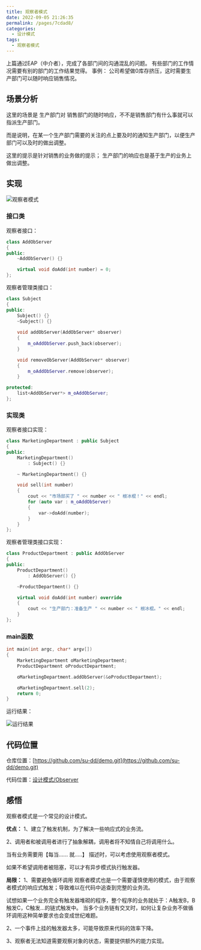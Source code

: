 ```yaml
---
title: 观察者模式
date: 2022-09-05 21:26:35
permalink: /pages/7cdad8/
categories:
  - 设计模式
tags:
  - 观察者模式
---
```

上篇通过EAP（中介者），完成了各部门间的沟通混乱的问题。
有些部门的工作情况需要有别的部门的工作结果觉得。
事例：
公司希望做0库存挤压，这时需要生产部门可以随时响应销售情况。

<!-- more -->

## 场景分析

这里的场景是 生产部门对 销售部门的随时响应，不不是销售部门有什么事就可以指派生产部门。

而是说明，在某一个生产部门需要的关注的点上要及时的通知生产部门，以便生产部门可以及时的做出调整。

这里的提示是针对销售的业务做的提示； 生产部门的响应也是基于生产的业务上做出调整。

## 实现

![观察者模式](https://cdn.addai.cn/博客/知识总结/设计模式/观察者模式.drawio.png)

### 接口类

观察者接口：

```c++
class AddObServer
{
public:
	~AddObServer() {}

	virtual void doAdd(int number) = 0;
};
```

观察者管理类接口：
```c++
class Subject
{
public:
	Subject() {}
	~Subject() {}
	
	void addObServer(AddObServer* observer)
	{
		m_oAddObServer.push_back(observer);
	}

	void removeObServer(AddObServer* observer)
	{
		m_oAddObServer.remove(observer);
	}

protected:
	list<AddObServer*> m_oAddObServer;
};
```

### 实现类
观察者接口实现：
```c++
class MarketingDepartment : public Subject
{
public:
	MarketingDepartment()
		: Subject() {}

	~ MarketingDepartment() {}

	void sell(int number)
	{
		cout << "市场部买了 " << number << " 根冰棍！" << endl;
		for (auto var : m_oAddObServer)
		{
			var->doAdd(number);
		}
	}
};
```

观察者管理类接口实现：
```c++
class ProductDepartment : public AddObServer
{
public:
	ProductDepartment()
		: AddObServer() {}

	~ProductDepartment() {}

	virtual void doAdd(int number) override
	{
		cout << "生产部门：准备生产 " << number << " 根冰棍。" << endl;
	}
};
```

### main函数
```c++
int main(int argc, char* argv[])
{
	MarketingDepartment oMarketingDepartment;
	ProductDepartment oProductDepartment;

	oMarketingDepartment.addObServer(&oProductDepartment);

	oMarketingDepartment.sell(2);
	return 0;
}
```
运行结果：

![运行结果](https://cdn.addai.cn/博客/202209132252201.png)

## 代码位置

仓库位置：[https://github.com/su-dd/demo.git](https://github.com/su-dd/demo.git)

代码位置：[设计模式/Observer](https://github.com/su-dd/demo/tree/main/设计模式/Observer)

## 感悟

观察者模式是一个常见的设计模式。

**优点：**
1、建立了触发机制，为了解决一些响应式的业务流。

2、调用者和被调用者进行了抽象解耦，调用者将不知情自己将调用什么。

当有业务需要用【每当...... 就.....】 描述时，可以考虑使用观察者模式。

如果不希望调用者被阻塞，可以才有异步模式执行触发器。

**局限：**
1、需要避免循环调用
观察者模式也是一个需要谨慎使用的模式，由于观察者模式的响应式触发；导致难以在代码中追查到完整的业务流。

试想如果一个业务完全有触发器堆砌的程序，整个程序的业务就处于：A触发B，B触发C，C触发...的链式触发中。 当多个业务链有交叉时，如何让复杂业务不做循环调用这种简单要求也会变成世纪难题。

2、一个事件上挂的触发器太多，可能导致原来代码的效率下降。

3、观察者无法知道需要观察对象的状态，需要提供额外的能力实现。


